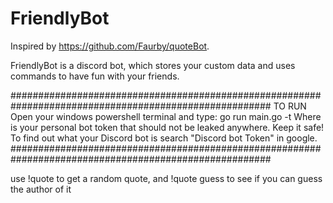 # FriendlyBot

Inspired by https://github.com/Faurby/quoteBot.

FriendlyBot is a discord bot, which stores your custom data and uses commands to have fun with your friends.

#######################################################################################################
                                        TO RUN
Open your windows powershell terminal and type:
go run main.go -t <TOKEN>
Where <TOKEN> is your personal bot token that should not be leaked anywhere. Keep it safe! To find out what your Discord bot <TOKEN> is search "Discord bot Token" in google.
#######################################################################################################

use !quote to get a random quote, and !quote guess <person> to see if you can guess the author of it

